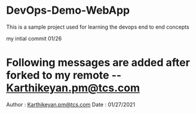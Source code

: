 # DevOps-Demo-WebApp
This is a sample project used for learning the devops end to end concepts

my intial commit 01/26

# Following messages are added after forked to my remote -- Karthikeyan.pm@tcs.com
Author : Karthikeyan.pm@tcs.com
Date : 01/27/2021
